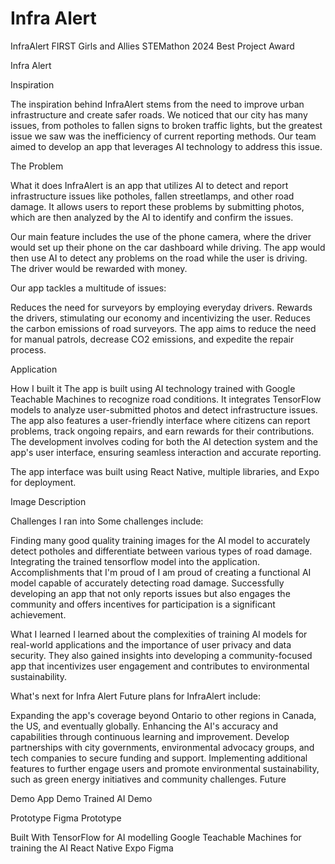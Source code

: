 # Infra Alert

InfraAlert
FIRST Girls and Allies STEMathon 2024 Best Project Award

Infra Alert

Inspiration

The inspiration behind InfraAlert stems from the need to improve urban infrastructure and create safer roads. We noticed that our city has many issues, from potholes to fallen signs to broken traffic lights, but the greatest issue we saw was the inefficiency of current reporting methods. Our team aimed to develop an app that leverages AI technology to address this issue.

The Problem

What it does
InfraAlert is an app that utilizes AI to detect and report infrastructure issues like potholes, fallen streetlamps, and other road damage. It allows users to report these problems by submitting photos, which are then analyzed by the AI to identify and confirm the issues.

Our main feature includes the use of the phone camera, where the driver would set up their phone on the car dashboard while driving. The app would then use AI to detect any problems on the road while the user is driving. The driver would be rewarded with money.

Our app tackles a multitude of issues:

Reduces the need for surveyors by employing everyday drivers.
Rewards the drivers, stimulating our economy and incentivizing the user.
Reduces the carbon emissions of road surveyors.
The app aims to reduce the need for manual patrols, decrease CO2 emissions, and expedite the repair process.

Application

How I built it
The app is built using AI technology trained with Google Teachable Machines to recognize road conditions. It integrates TensorFlow models to analyze user-submitted photos and detect infrastructure issues. The app also features a user-friendly interface where citizens can report problems, track ongoing repairs, and earn rewards for their contributions. The development involves coding for both the AI detection system and the app's user interface, ensuring seamless interaction and accurate reporting.

The app interface was built using React Native, multiple libraries, and Expo for deployment.

Image Description

Challenges I ran into
Some challenges include:

Finding many good quality training images for the AI model to accurately detect potholes and differentiate between various types of road damage.
Integrating the trained tensorflow model into the application.
Accomplishments that I'm proud of
I am proud of creating a functional AI model capable of accurately detecting road damage. Successfully developing an app that not only reports issues but also engages the community and offers incentives for participation is a significant achievement.

What I learned
I learned about the complexities of training AI models for real-world applications and the importance of user privacy and data security. They also gained insights into developing a community-focused app that incentivizes user engagement and contributes to environmental sustainability.

What's next for Infra Alert
Future plans for InfraAlert include:

Expanding the app's coverage beyond Ontario to other regions in Canada, the US, and eventually globally.
Enhancing the AI's accuracy and capabilities through continuous learning and improvement.
Develop partnerships with city governments, environmental advocacy groups, and tech companies to secure funding and support.
Implementing additional features to further engage users and promote environmental sustainability, such as green energy initiatives and community challenges.
Future

Demo
App Demo Trained AI Demo

Prototype
Figma Prototype

Built With
TensorFlow for AI modelling
Google Teachable Machines for training the AI
React Native
Expo
Figma
